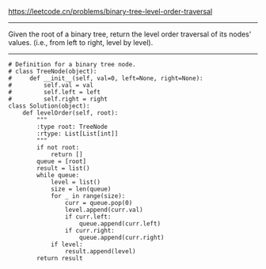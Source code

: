 https://leetcode.cn/problems/binary-tree-level-order-traversal
***
Given the root of a binary tree, return the level order traversal of its nodes' values. (i.e., from left to right, level by level).
***
```
# Definition for a binary tree node.
# class TreeNode(object):
#     def __init__(self, val=0, left=None, right=None):
#         self.val = val
#         self.left = left
#         self.right = right
class Solution(object):
    def levelOrder(self, root):
        """
        :type root: TreeNode
        :rtype: List[List[int]]
        """
        if not root:
            return []
        queue = [root]
        result = list()
        while queue:
            level = list()
            size = len(queue)
            for _ in range(size):
                curr = queue.pop(0)
                level.append(curr.val)
                if curr.left:
                    queue.append(curr.left)
                if curr.right:
                    queue.append(curr.right)
            if level:
                result.append(level)
        return result
